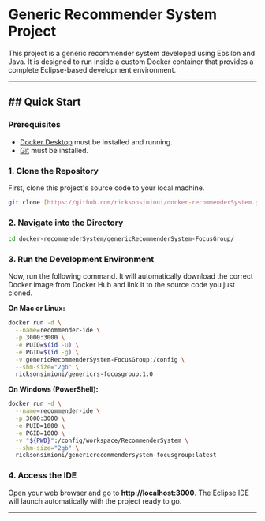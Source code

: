 # Generic Recommender System Project

This project is a generic recommender system developed using Epsilon and Java. It is designed to run inside a custom Docker container that provides a complete Eclipse-based development environment.

---
## ## Quick Start

### **Prerequisites**
* [Docker Desktop](https://www.docker.com/products/docker-desktop/) must be installed and running.
* [Git](https://git-scm.com/) must be installed.

### **1. Clone the Repository**
First, clone this project's source code to your local machine.
```bash
git clone [https://github.com/ricksonsimioni/docker-recommenderSystem.git](https://github.com/ricksonsimioni/docker-recommenderSystem.git)
```

### **2. Navigate into the Directory**
```bash
cd docker-recommenderSystem/genericRecommenderSystem-FocusGroup/
```

### **3. Run the Development Environment**
Now, run the following command. It will automatically download the correct Docker image from Docker Hub and link it to the source code you just cloned.

**On Mac or Linux:**
```bash
docker run -d \
  --name=recommender-ide \
  -p 3000:3000 \
  -e PUID=$(id -u) \
  -e PGID=$(id -g) \
  -v genericRecommenderSystem-FocusGroup:/config \
  --shm-size="2gb" \
  ricksonsimioni/genericrs-focusgroup:1.0
```

**On Windows (PowerShell):**
```bash
docker run -d \
  --name=recommender-ide \
  -p 3000:3000 \
  -e PUID=1000 \
  -e PGID=1000 \
  -v "${PWD}":/config/workspace/RecommenderSystem \
  --shm-size="2gb" \
  ricksonsimioni/genericrecommendersystem-focusgroup:latest
```

### **4. Access the IDE**
Open your web browser and go to **http://localhost:3000**. The Eclipse IDE will launch automatically with the project ready to go.

---

